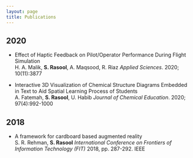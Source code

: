 ```yaml
---
layout: page
title: Publications
---
```


## 2020
- Effect of Haptic Feedback on Pilot/Operator Performance During Flight Simulation  
H. A. Malik, **S. Rasool**, A. Maqsood, R. Riaz
_Applied Sciences_. 2020; 10(11):3877 

- Interactive 3D Visualization of Chemical Structure Diagrams Embedded in Text to Aid Spatial Learning Process of Students  
A. Fatemah, **S. Rasool**, U. Habib
_Journal of Chemical Education_. 2020; 97(4):992-1000

## 2018
- A framework for cardboard based augmented reality  
S. R. Rehman, **S. Rasool**
_International Conference on Frontiers of Information Technology (FIT)_ 2018, pp. 287-292. IEEE
